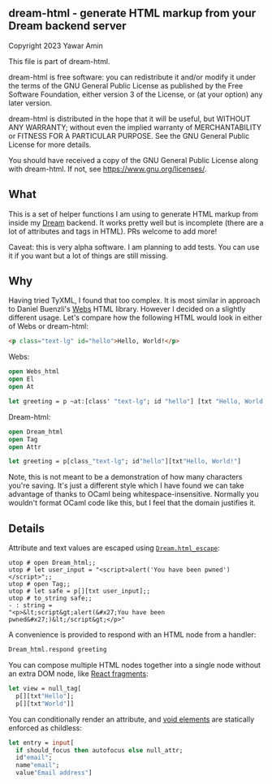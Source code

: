 ## dream-html - generate HTML markup from your Dream backend server

Copyright 2023 Yawar Amin

This file is part of dream-html.

dream-html is free software: you can redistribute it and/or modify it under
the terms of the GNU General Public License as published by the Free Software
Foundation, either version 3 of the License, or (at your option) any later
version.

dream-html is distributed in the hope that it will be useful, but WITHOUT
ANY WARRANTY; without even the implied warranty of MERCHANTABILITY or FITNESS
FOR A PARTICULAR PURPOSE. See the GNU General Public License for more details.

You should have received a copy of the GNU General Public License along with
dream-html. If not, see <https://www.gnu.org/licenses/>.

## What

This is a set of helper functions I am using to generate HTML markup from inside
my [Dream](https://aantron.github.io/dream) backend. It works pretty well but is
incomplete (there are a lot of attributes and tags in HTML). PRs welcome to add
more!

Caveat: this is very alpha software. I am planning to add tests. You can use it
if you want but a lot of things are still missing.

## Why

Having tried TyXML, I found that too complex. It is most similar in approach to
Daniel Buenzli's
[Webs](https://erratique.ch/software/webs/doc/Webs_html/index.html) HTML library.
However I decided on a slightly different usage. Let's compare how the following
HTML would look in either of Webs or dream-html:

```html
<p class="text-lg" id="hello">Hello, World!</p>
```

Webs:

```ocaml
open Webs_html
open El
open At

let greeting = p ~at:[class' "text-lg"; id "hello"] [txt "Hello, World!"]
```

Dream-html:

```ocaml
open Dream_html
open Tag
open Attr

let greeting = p[class_"text-lg"; id"hello"][txt"Hello, World!"]
```

Note, this is not meant to be a demonstration of how many characters you're
saving. It's just a different style which I have found we can take advantage of
thanks to OCaml being whitespace-insensitive. Normally you wouldn't format OCaml
code like this, but I feel that the domain justifies it.

## Details

Attribute and text values are escaped using
[`Dream.html_escape`](https://aantron.github.io/dream/#val-html_escape):

```
utop # open Dream_html;;
utop # let user_input = "<script>alert('You have been pwned')</script>";;
utop # open Tag;;
utop # let safe = p[][txt user_input];;
utop # to_string safe;;
- : string =
"<p>&lt;script&gt;alert(&#x27;You have been pwned&#x27;)&lt;/script&gt;</p>"
```

A convenience is provided to respond with an HTML node from a handler:

```ocaml
Dream_html.respond greeting
```

You can compose multiple HTML nodes together into a single node without an extra
DOM node, like [React fragments](https://react.dev/reference/react/Fragment):

```ocaml
let view = null_tag[
  p[][txt"Hello"];
  p[][txt"World"]]
```

You can conditionally render an attribute, and
[void elements](https://developer.mozilla.org/en-US/docs/Glossary/Void_element)
are statically enforced as childless:

```ocaml
let entry = input[
  if should_focus then autofocus else null_attr;
  id"email";
  name"email";
  value"Email address"]
```

